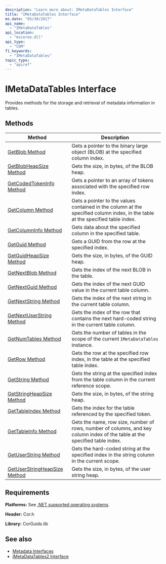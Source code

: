 ```yaml
---
description: "Learn more about: IMetaDataTables Interface"
title: "IMetaDataTables Interface"
ms.date: "03/30/2017"
api_name:
  - "IMetaDataTables"
api_location:
  - "mscoree.dll"
api_type:
  - "COM"
f1_keywords:
  - "IMetaDataTables"
topic_type:
  - "apiref"
---
```

# IMetaDataTables Interface

Provides methods for the storage and retrieval of metadata information in tables.

## Methods

|Method|Description|
|------------|-----------------|
|[GetBlob Method](imetadatatables-getblob-method.md)|Gets a pointer to the binary large object (BLOB) at the specified column index.|
|[GetBlobHeapSize Method](imetadatatables-getblobheapsize-method.md)|Gets the size, in bytes, of the BLOB heap.|
|[GetCodedTokenInfo Method](imetadatatables-getcodedtokeninfo-method.md)|Gets a pointer to an array of tokens associated with the specified row index.|
|[GetColumn Method](imetadatatables-getcolumn-method.md)|Gets a pointer to the values contained in the column at the specified column index, in the table at the specified table index.|
|[GetColumnInfo Method](imetadatatables-getcolumninfo-method.md)|Gets data about the specified column in the specified table.|
|[GetGuid Method](imetadatatables-getguid-method.md)|Gets a GUID from the row at the specified index.|
|[GetGuidHeapSize Method](imetadatatables-getguidheapsize-method.md)|Gets the size, in bytes, of the GUID heap.|
|[GetNextBlob Method](imetadatatables-getnextblob-method.md)|Gets the index of the next BLOB in the table.|
|[GetNextGuid Method](imetadatatables-getnextguid-method.md)|Gets the index of the next GUID value in the current table column.|
|[GetNextString Method](imetadatatables-getnextstring-method.md)|Gets the index of the next string in the current table column.|
|[GetNextUserString Method](imetadatatables-getnextuserstring-method.md)|Gets the index of the row that contains the next hard-coded string in the current table column.|
|[GetNumTables Method](imetadatatables-getnumtables-method.md)|Gets the number of tables in the scope of the current `IMetaDataTables` instance.|
|[GetRow Method](imetadatatables-getrow-method.md)|Gets the row at the specified row index, in the table at the specified table index.|
|[GetString Method](imetadatatables-getstring-method.md)|Gets the string at the specified index from the table column in the current reference scope.|
|[GetStringHeapSize Method](imetadatatables-getstringheapsize-method.md)|Gets the size, in bytes, of the string heap.|
|[GetTableIndex Method](imetadatatables-gettableindex-method.md)|Gets the index for the table referenced by the specified token.|
|[GetTableInfo Method](imetadatatables-gettableinfo-method.md)|Gets the name, row size, number of rows, number of columns, and key column index of the table at the specified table index.|
|[GetUserString Method](imetadatatables-getuserstring-method.md)|Gets the hard-coded string at the specified index in the string column in the current scope.|
|[GetUserStringHeapSize Method](imetadatatables-getuserstringheapsize-method.md)|Gets the size, in bytes, of the user string heap.|

## Requirements

 **Platforms:** See [.NET supported operating systems](https://github.com/dotnet/core/blob/main/os-lifecycle-policy.md).

 **Header:** Cor.h

 **Library:** CorGuids.lib

## See also

- [Metadata Interfaces](metadata-interfaces.md)
- [IMetaDataTables2 Interface](imetadatatables2-interface.md)
